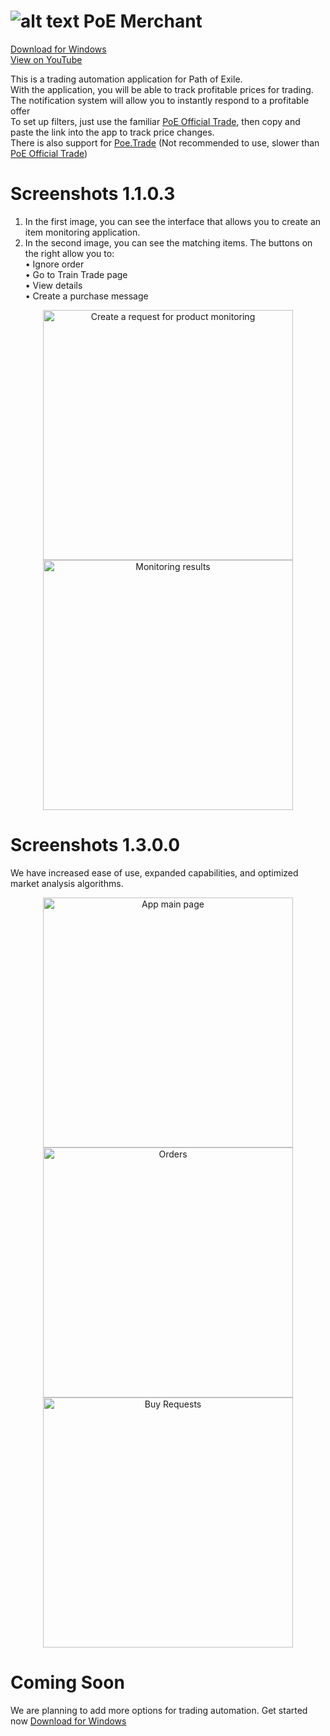 # ![alt text](https://user-images.githubusercontent.com/45703525/89988517-52bcf680-dc88-11ea-9ae6-f7e4b09cf850.png) PoE Merchant
[Download for Windows](https://github.com/Abaxoth/PoeMerchant/releases/download/1.2.2.2/Poe.Merchant.exe)<br/>
[View on YouTube](https://www.youtube.com/watch?v=mz2RshLC5_8)<br/>

This is a trading automation application for Path of Exile.<br/>
With the application, you will be able to track profitable prices for trading.<br/>
The notification system will allow you to instantly respond to a profitable offer<br/>
To set up filters, just use the familiar [PoE Official Trade](https://www.pathofexile.com/trade/search), then copy and paste the link into the app to track price changes.<br/>
There is also support for [Poe.Trade](https://poe.trade/) (Not recommended to use, slower than [PoE Official Trade](https://www.pathofexile.com/trade/search))<br/>

# Screenshots 1.1.0.3
1) In the first image, you can see the interface that allows you to create an item monitoring application.<br/>
2) In the second image, you can see the matching items. The buttons on the right allow you to:<br/>
    • Ignore order<br/>
    • Go to Train Trade page<br/>
    • View details<br/>
    • Create a purchase message<br/>
<p align="center">
  <img src="https://user-images.githubusercontent.com/45703525/90262649-3b803380-de57-11ea-92ac-09e8d58f240b.png" width="400" title="Create a request for product monitoring">
  <img src="https://user-images.githubusercontent.com/45703525/90262595-2acfbd80-de57-11ea-801b-729d866336d0.png" width="400" alt="Monitoring results">
</p>

# Screenshots 1.3.0.0
We have increased ease of use, expanded capabilities, and optimized market analysis algorithms.
<p align="center">
  <img src="https://user-images.githubusercontent.com/45703525/90346859-18ab7600-e035-11ea-83c3-74d23224f49e.jpg" width="400" title="App main page">
  <img src="https://user-images.githubusercontent.com/45703525/90346836-f1ed3f80-e034-11ea-8b45-d3c1922b29e0.jpg" width="400" alt="Orders">
  <img src="https://user-images.githubusercontent.com/45703525/90346834-f154a900-e034-11ea-888a-7a1665e03744.jpg" width="400" alt="Buy Requests">
</p>

# Coming Soon
We are planning to add more options for trading automation. Get started now [Download for Windows](https://github.com/Abaxoth/PoeMerchant/releases/download/1.2.2.2/Poe.Merchant.exe)

